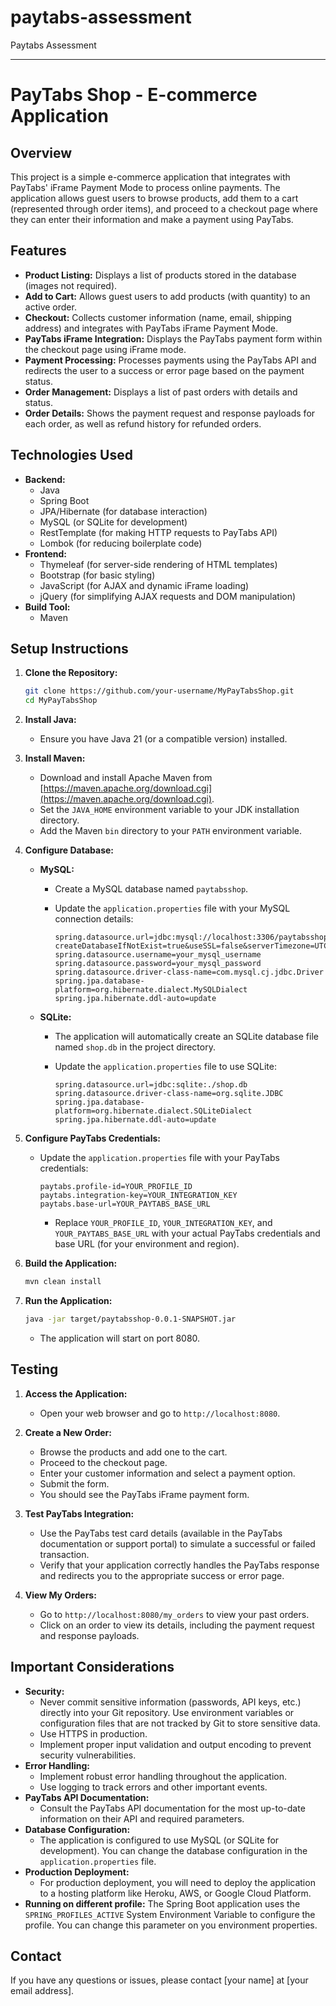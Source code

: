 # paytabs-assessment
 Paytabs Assessment


----

# PayTabs Shop - E-commerce Application

## Overview

This project is a simple e-commerce application that integrates with PayTabs' iFrame Payment Mode to process online payments. The application allows guest users to browse products, add them to a cart (represented through order items), and proceed to a checkout page where they can enter their information and make a payment using PayTabs.

## Features

*   **Product Listing:** Displays a list of products stored in the database (images not required).
*   **Add to Cart:** Allows guest users to add products (with quantity) to an active order.
*   **Checkout:** Collects customer information (name, email, shipping address) and integrates with PayTabs iFrame Payment Mode.
*   **PayTabs iFrame Integration:** Displays the PayTabs payment form within the checkout page using iFrame mode.
*   **Payment Processing:** Processes payments using the PayTabs API and redirects the user to a success or error page based on the payment status.
*   **Order Management:** Displays a list of past orders with details and status.
*   **Order Details:** Shows the payment request and response payloads for each order, as well as refund history for refunded orders.

## Technologies Used

*   **Backend:**
    *   Java
    *   Spring Boot
    *   JPA/Hibernate (for database interaction)
    *   MySQL (or SQLite for development)
    *   RestTemplate (for making HTTP requests to PayTabs API)
    *   Lombok (for reducing boilerplate code)
*   **Frontend:**
    *   Thymeleaf (for server-side rendering of HTML templates)
    *   Bootstrap (for basic styling)
    *   JavaScript (for AJAX and dynamic iFrame loading)
    *   jQuery (for simplifying AJAX requests and DOM manipulation)
*   **Build Tool:**
    *   Maven

## Setup Instructions

1.  **Clone the Repository:**

    ```bash
    git clone https://github.com/your-username/MyPayTabsShop.git
    cd MyPayTabsShop
    ```

2.  **Install Java:**

    *   Ensure you have Java 21 (or a compatible version) installed.

3.  **Install Maven:**

    *   Download and install Apache Maven from [https://maven.apache.org/download.cgi](https://maven.apache.org/download.cgi).
    *   Set the `JAVA_HOME` environment variable to your JDK installation directory.
    *   Add the Maven `bin` directory to your `PATH` environment variable.

4.  **Configure Database:**

    *   **MySQL:**
        *   Create a MySQL database named `paytabsshop`.
        *   Update the `application.properties` file with your MySQL connection details:

            ```properties
            spring.datasource.url=jdbc:mysql://localhost:3306/paytabsshop?createDatabaseIfNotExist=true&useSSL=false&serverTimezone=UTC
            spring.datasource.username=your_mysql_username
            spring.datasource.password=your_mysql_password
            spring.datasource.driver-class-name=com.mysql.cj.jdbc.Driver
            spring.jpa.database-platform=org.hibernate.dialect.MySQLDialect
            spring.jpa.hibernate.ddl-auto=update
            ```

    *   **SQLite:**
        *   The application will automatically create an SQLite database file named `shop.db` in the project directory.
        *   Update the `application.properties` file to use SQLite:

            ```properties
            spring.datasource.url=jdbc:sqlite:./shop.db
            spring.datasource.driver-class-name=org.sqlite.JDBC
            spring.jpa.database-platform=org.hibernate.dialect.SQLiteDialect
            spring.jpa.hibernate.ddl-auto=update
            ```

5.  **Configure PayTabs Credentials:**

    *   Update the `application.properties` file with your PayTabs credentials:

        ```properties
        paytabs.profile-id=YOUR_PROFILE_ID
        paytabs.integration-key=YOUR_INTEGRATION_KEY
        paytabs.base-url=YOUR_PAYTABS_BASE_URL
        ```

        *   Replace `YOUR_PROFILE_ID`, `YOUR_INTEGRATION_KEY`, and `YOUR_PAYTABS_BASE_URL` with your actual PayTabs credentials and base URL (for your environment and region).

6.  **Build the Application:**

    ```bash
    mvn clean install
    ```

7.  **Run the Application:**

    ```bash
    java -jar target/paytabsshop-0.0.1-SNAPSHOT.jar
    ```

    *   The application will start on port 8080.

## Testing

1.  **Access the Application:**

    *   Open your web browser and go to `http://localhost:8080`.

2.  **Create a New Order:**

    *   Browse the products and add one to the cart.
    *   Proceed to the checkout page.
    *   Enter your customer information and select a payment option.
    *   Submit the form.
    *   You should see the PayTabs iFrame payment form.

3.  **Test PayTabs Integration:**

    *   Use the PayTabs test card details (available in the PayTabs documentation or support portal) to simulate a successful or failed transaction.
    *   Verify that your application correctly handles the PayTabs response and redirects you to the appropriate success or error page.

4.  **View My Orders:**

    *   Go to `http://localhost:8080/my_orders` to view your past orders.
    *   Click on an order to view its details, including the payment request and response payloads.

## Important Considerations

*   **Security:**
    *   Never commit sensitive information (passwords, API keys, etc.) directly into your Git repository. Use environment variables or configuration files that are not tracked by Git to store sensitive data.
    *   Use HTTPS in production.
    *   Implement proper input validation and output encoding to prevent security vulnerabilities.
*   **Error Handling:**
    *   Implement robust error handling throughout the application.
    *   Use logging to track errors and other important events.
*   **PayTabs API Documentation:**
    *   Consult the PayTabs API documentation for the most up-to-date information on their API and required parameters.
*   **Database Configuration:**
    *   The application is configured to use MySQL (or SQLite for development). You can change the database configuration in the `application.properties` file.
*   **Production Deployment:**
    *   For production deployment, you will need to deploy the application to a hosting platform like Heroku, AWS, or Google Cloud Platform.
* **Running on different profile:**
 The Spring Boot application uses the `SPRING_PROFILES_ACTIVE` System Environment Variable to configure the profile. You can change this parameter on you environment properties.

## Contact

If you have any questions or issues, please contact [your name] at [your email address].